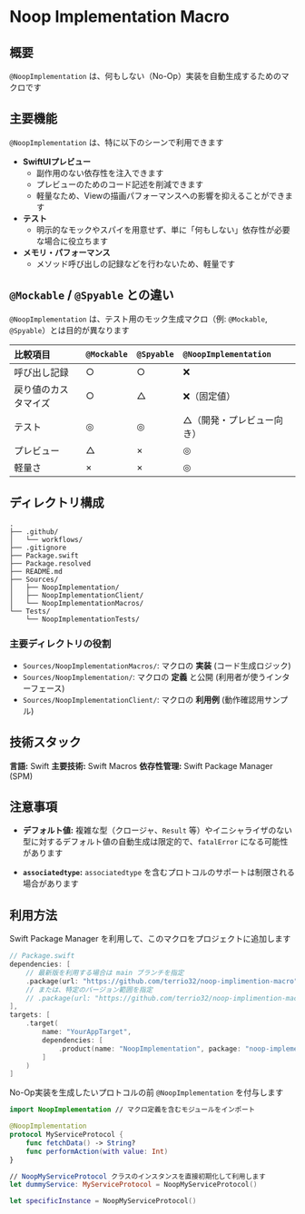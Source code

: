 # Noop Implementation Macro

## 概要

`@NoopImplementation` は、何もしない（No-Op）実装を自動生成するためのマクロです

## 主要機能

`@NoopImplementation` は、特に以下のシーンで利用できます

*   **SwiftUIプレビュー**
    *   副作用のない依存性を注入できます
    *   プレビューのためのコード記述を削減できます
    *   軽量なため、Viewの描画パフォーマンスへの影響を抑えることができます
*   **テスト**
    *   明示的なモックやスパイを用意せず、単に「何もしない」依存性が必要な場合に役立ちます
*   **メモリ・パフォーマンス**
    *   メソッド呼び出しの記録などを行わないため、軽量です


## `@Mockable` / `@Spyable` との違い

`@NoopImplementation` は、テスト用のモック生成マクロ（例: `@Mockable`, `@Spyable`）とは目的が異なります

| 比較項目             | `@Mockable` | `@Spyable` | `@NoopImplementation` |
| :------------------- | :---------- | :--------- | :-------------------- |
| 呼び出し記録         | ○           | ○          | ❌                    |
| 戻り値のカスタマイズ   | ○           | △          | ❌（固定値）          |
| テスト              | ◎           | ◎          | △（開発・プレビュー向き） |
| プレビュー          | △           | ×          | ◎                    |
| 軽量さ               | ×           | ×          | ◎                    |

## ディレクトリ構成

```
.
├── .github/
│   └── workflows/
├── .gitignore
├── Package.swift
├── Package.resolved
├── README.md
├── Sources/
│   ├── NoopImplementation/
│   ├── NoopImplementationClient/
│   └── NoopImplementationMacros/
└── Tests/
    └── NoopImplementationTests/
```

### 主要ディレクトリの役割

*   `Sources/NoopImplementationMacros/`: マクロの **実装** (コード生成ロジック)
*   `Sources/NoopImplementation/`: マクロの **定義** と公開 (利用者が使うインターフェース)
*   `Sources/NoopImplementationClient/`: マクロの **利用例** (動作確認用サンプル)

## 技術スタック

**言語:** Swift
**主要技術:** Swift Macros
**依存性管理:** Swift Package Manager (SPM)

## 注意事項

*   **デフォルト値:** 複雑な型（クロージャ、`Result` 等）やイニシャライザのない型に対するデフォルト値の自動生成は限定的で、`fatalError` になる可能性があります

*   **`associatedtype`:** `associatedtype` を含むプロトコルのサポートは制限される場合があります

## 利用方法

Swift Package Manager を利用して、このマクロをプロジェクトに追加します

```swift
// Package.swift
dependencies: [
    // 最新版を利用する場合は main ブランチを指定
    .package(url: "https://github.com/terrio32/noop-implimention-macro", branch: "main")
    // または、特定のバージョン範囲を指定
    // .package(url: "https://github.com/terrio32/noop-implimention-macro", from: "1.0.0")
],
targets: [
    .target(
        name: "YourAppTarget",
        dependencies: [
            .product(name: "NoopImplementation", package: "noop-implementation-macro")
        ]
    )
]
```

No-Op実装を生成したいプロトコルの前 `@NoopImplementation` を付与します

```swift
import NoopImplementation // マクロ定義を含むモジュールをインポート

@NoopImplementation
protocol MyServiceProtocol {
    func fetchData() -> String?
    func performAction(with value: Int)
}

// NoopMyServiceProtocol クラスのインスタンスを直接初期化して利用します
let dummyService: MyServiceProtocol = NoopMyServiceProtocol()

let specificInstance = NoopMyServiceProtocol()
```
